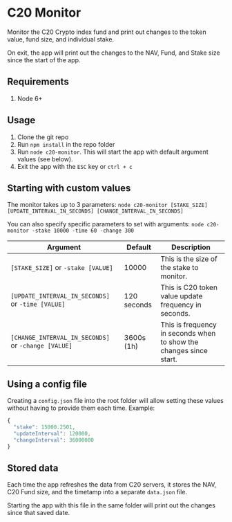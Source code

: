 # C20 Monitor
Monitor the C20 Crypto index fund and print out changes to the token value, fund size, and individual stake.

On exit, the app will print out the changes to the NAV, Fund, and Stake size since the start of the app.

## Requirements
1. Node 6+

## Usage
1. Clone the git repo
2. Run `npm install` in the repo folder
3. Run `node c20-monitor`. This will start the app with default argument values (see below).
4. Exit the app with the `ESC` key or `ctrl + c`

## Starting with custom values
The monitor takes up to 3 parameters:
`node c20-monitor [STAKE_SIZE] [UPDATE_INTERVAL_IN_SECONDS] [CHANGE_INTERVAL_IN_SECONDS]`

You can also specify specific parameters to set with arguments:
`node c20-monitor -stake 10000 -time 60 -change 300`

Argument | Default | Description
------------ | ------------- | -------------
`[STAKE_SIZE]` or `-stake [VALUE]` | 10000 | This is the size of the stake to monitor.
`[UPDATE_INTERVAL_IN_SECONDS]` or `-time [VALUE]` | 120 seconds | This is C20 token value update frequency in seconds.
`[CHANGE_INTERVAL_IN_SECONDS]` or `-change [VALUE]` | 3600s (1h) | This is frequency in seconds when to show the changes since start.

## Using a config file
Creating a `config.json` file into the root folder will allow setting these values without having to provide them each time.
Example:
```javascript
{
  "stake": 15000.2501,
  "updateInterval": 120000,
  "changeInterval": 36000000
}
```

## Stored data
Each time the app refreshes the data from C20 servers, it stores the NAV, C20 Fund size, and the timetamp into a separate `data.json` file.

Starting the app with this file in the same folder will print out the changes since that saved date.